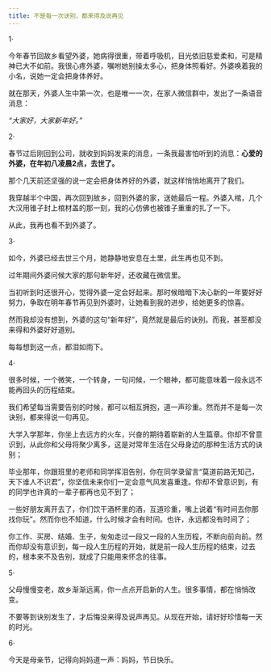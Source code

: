 ```yaml
---
title: 不是每一次诀别，都来得及说再见
---
```


1·

今年春节回故乡看望外婆，她病得很重，带着呼吸机，目光依旧慈爱柔和，可是精神已大不如前。我很心疼外婆，嘱咐她别操太多心，把身体照看好。外婆唤着我的小名，说她一定会把身体养好。

就在那天，外婆人生中第一次，也是唯一一次，在家人微信群中，发出了一条语音消息：

*“大家好，大家新年好。”*

2·

春节过后刚回到公司，就收到妈妈发来的消息，一条我最害怕听到的消息：**心爱的外婆，在年初八凌晨2点，去世了。**

那个几天前还坚强的说一定会把身体养好的外婆，就这样悄悄地离开了我们。

我穿越半个中国，再次回到故乡，回到外婆的家，送她最后一程。外婆入棺，几个大汉用锥子封上棺材盖的那一刻，我的心仿佛也被锥子重重的扎了一下。

从此，我再也看不到外婆了。

3·

如今，外婆已经去世三个月，她静静地安息在土里，此生再也见不到。

过年期间外婆问候大家的那句新年好，还收藏在微信里。

当初听到时还很开心，觉得外婆一定会好起来。那时候暗暗下决心新的一年要好好努力，争取在明年春节再见到外婆时，让她看到我的进步，给她更多的惊喜。

然而我却没有想到，外婆的这句“新年好”，竟然就是最后的诀别。而我，甚至都没来得和外婆好好道别。

每每想到这一点，都泪如雨下。

4·

很多时候，一个微笑，一个转身，一句问候，一个眼神，都可能意味着一段永远不能再回头的历程结束。

我们希望每当需要告别的时候，都可以相互拥抱，道一声珍重。然而并不是每一次诀别，都来得说一句再见。

大学入学那年，你坐上去远方的火车，兴奋的期待着崭新的人生篇章。你却不曾意识到，从此你和父母将聚少离多，这是对常年生活在父母身边的那种生活方式的诀别；

毕业那年，你跟班里的老师和同学挥泪告别，你在同学录留言“莫道前路无知己，天下谁人不识君”，你坚信未来你们一定会意气风发喜重逢。你却不曾意识到，有的同学也许真的一辈子都再也见不到了；

一些好朋友离开去了，你们饮干酒杯里的酒，互道珍重，嘴上说着“有时间去你那找你玩”。然而你也不知道，什么时候才会有时间。也许，永远都没有时间了；

你工作、买房、结婚、生子，匆匆走过一段又一段的人生历程，不断向前向前。然而你却没有意识到，每一段人生历程的开始，就是前一段人生历程的结束，过去的，根本来不及告别，就成了只能用来怀念的往事。

5·

父母慢慢变老，故乡渐渐远离，你一点点开启新的人生。很多事情，都在悄悄改变。

不要等到诀别发生了，才后悔没来得及说声再见。从现在开始，请好好珍惜每一天的时光。

6·

今天是母亲节，记得向妈妈道一声：妈妈，节日快乐。
